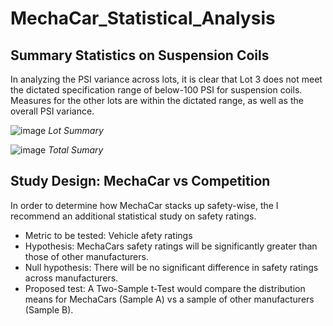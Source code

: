 # MechaCar_Statistical_Analysis

## Summary Statistics on Suspension Coils
In analyzing the PSI variance across lots, it is clear that Lot 3 does not meet the dictated specification range of below-100 PSI for suspension coils. Measures for the other lots are within the dictated range, as well as the overall PSI variance.

![image](https://user-images.githubusercontent.com/82285562/128616485-36718b11-b7d5-444f-ba0c-989d6950ef12.png)
_Lot Summary_

![image](https://user-images.githubusercontent.com/82285562/128616484-b6a9c862-c395-41df-9b88-fed8355a5f97.png)
_Total Sumary_

## Study Design: MechaCar vs Competition
In order to determine how MechaCar stacks up safety-wise, the I recommend an additional statistical study on safety ratings.
 - Metric to be tested: Vehicle afety ratings
 - Hypothesis: MechaCars safety ratings will be significantly greater than those of other manufacturers.
 - Null hypothesis: There will be no significant difference in safety ratings across manufacturers.
 - Proposed test: A Two-Sample t-Test would compare the distribution means for MechaCars (Sample A) vs a sample of other manufacturers (Sample B).



